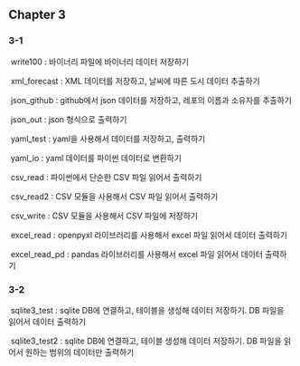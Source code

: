 ## Chapter 3

### 3-1

​	write100 : 바이너리 파일에 바이너리 데이터 저장하기

​	xml_forecast : XML 데이터를 저장하고, 날씨에 따른 도시 데이터 추출하기

​	json_github : github에서 json 데이터를 저장하고, 레포의 이름과 소유자를 추출하기

​	json_out : json 형식으로 출력하기

​	yaml_test : yaml을 사용해서 데이터를 저장하고, 출력하기

​	yaml_io : yaml 데이터를 파이썬 데이터로 변환하기

​	csv_read : 파이썬에서 단순한 CSV 파일 읽어서 출력하기

​	csv_read2 : CSV 모듈을 사용해서 CSV 파일 읽어서 출력하기

​	csv_write : CSV 모듈을 사용해서 CSV 파일에 저장하기

​	excel_read : openpyxl 라이브러리를 사용해서 excel 파일 읽어서 데이터 출력하기

​	excel_read_pd : pandas 라이브러리를 사용해서 excel 파일 읽어서 데이터 출력하기



### 3-2

​	sqlite3_test : sqlite DB에 연결하고, 테이블을 생성해 데이터 저장하기. DB 파일을 읽어서 데이터 출력하기

​	sqlite3_test2 : sqlite DB에 연결하고, 테이블 생성해 데이터 저장하기. DB 파일을 읽어서 원하는 범위의 데이터만 출력하기